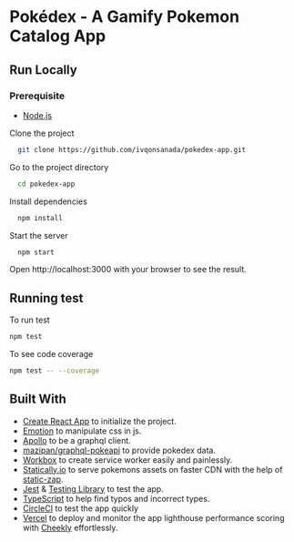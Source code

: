 
# Pokédex - A Gamify Pokemon Catalog App



## Run Locally

### Prerequisite

- [Node.js](https://nodejs.org/)

Clone the project

```bash
  git clone https://github.com/ivqonsanada/pokedex-app.git
```

Go to the project directory

```bash
  cd pokedex-app
```

Install dependencies

```bash
  npm install 
```

Start the server

```bash
  npm start
```

Open http://localhost:3000 with your browser to see the result.

## Running test

To run test
```bash
npm test
```

To see code coverage
```bash
npm test -- --coverage
```

## Built With

- [Create React App](https://create-react-app.dev/) to initialize the project.
- [Emotion](https://emotion.sh/) to manipulate css in js.
- [Apollo](https://www.apollographql.com/docs/react/get-started/) to be a graphql client.
- [mazipan/graphql-pokeapi](https://github.com/mazipan/graphql-pokeapi) to provide pokedex data.
- [Workbox](https://developers.google.com/web/tools/workbox/modules/workbox-strategies) to create service worker easily and painlessly.
- [Statically.io](https://statically.io/) to serve pokemons assets on faster CDN with the help of [static-zap](https://www.npmjs.com/package/convert-staticzap).
- [Jest](https://jestjs.io/) & [Testing Library](https://testing-library.com/) to test the app.
- [TypeScript](https://typescriptlang.org) to help find typos and incorrect types.
- [CircleCI](circleci.com) to test the app quickly
- [Vercel](https://vercel.com/) to deploy and monitor the app lighthouse performance scoring with [Cheekly](https://www.checklyhq.com/) effortlessly.